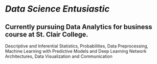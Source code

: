# *Data Science Entusiastic*
## Currently pursuing Data Analytics for business course at St. Clair College.
Descriptive and Inferential Statistics, Probabilities, Data Preprocessing, Machine Learning with Predictive Models and Deep Learning Network Architectures, Data Visualization and Communication
